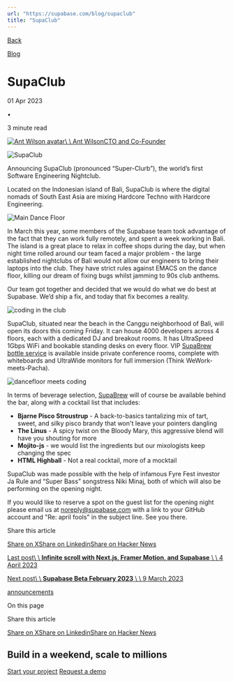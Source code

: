 ```yaml
---
url: "https://supabase.com/blog/supaclub"
title: "SupaClub"
---
```


[Back](https://supabase.com/blog)

[Blog](https://supabase.com/blog)

# SupaClub

01 Apr 2023

•

3 minute read

[![Ant Wilson avatar](https://supabase.com/_next/image?url=https%3A%2F%2Fgithub.com%2Fawalias.png&w=96&q=75&dpl=dpl_7FY8EmFQ6G3YqautJ4Fvh1viLnvu)\\
\\
Ant WilsonCTO and Co-Founder](https://github.com/awalias)

![SupaClub](https://supabase.com/_next/image?url=%2Fimages%2Fblog%2Fsupaclub%2Fsupaclub-thumb.png&w=3840&q=100&dpl=dpl_7FY8EmFQ6G3YqautJ4Fvh1viLnvu)

Announcing SupaClub (pronounced “Super-Clurb”), the world’s first Software Engineering Nightclub.

Located on the Indonesian island of Bali, SupaClub is where the digital nomads of South East Asia are mixing Hardcore Techno with Hardcore Engineering.

![Main Dance Floor](https://supabase.com/_next/image?url=%2Fimages%2Fblog%2Fsupaclub%2Fsupaclub1.png&w=3840&q=75&dpl=dpl_7FY8EmFQ6G3YqautJ4Fvh1viLnvu)

In March this year, some members of the Supabase team took advantage of the fact that they can work fully remotely, and spent a week working in Bali. The island is a great place to relax in coffee shops during the day, but when night time rolled around our team faced a major problem - the large established nightclubs of Bali would not allow our engineers to bring their laptops into the club. They have strict rules against EMACS on the dance floor, killing our dream of fixing bugs whilst jamming to 90s club anthems.

Our team got together and decided that we would do what we do best at Supabase. We’d ship a fix, and today that fix becomes a reality.

![coding in the club](https://supabase.com/_next/image?url=%2Fimages%2Fblog%2Fsupaclub%2Fsupaclub2.png&w=3840&q=75&dpl=dpl_7FY8EmFQ6G3YqautJ4Fvh1viLnvu)

SupaClub, situated near the beach in the Canggu neighborhood of Bali, will open its doors this coming Friday. It can house 4000 developers across 4 floors, each with a dedicated DJ and breakout rooms. It has UltraSpeed 1Gbps WiFi and bookable standing desks on every floor. VIP [SupaBrew bottle service](https://supabase.com/blog/supabrew) is available inside private conference rooms, complete with whiteboards and UltraWide monitors for full immersion (Think WeWork-meets-Pacha).

![dancefloor meets coding](https://supabase.com/_next/image?url=%2Fimages%2Fblog%2Fsupaclub%2Fsupaclub3.png&w=3840&q=75&dpl=dpl_7FY8EmFQ6G3YqautJ4Fvh1viLnvu)

In terms of beverage selection, [SupaBrew](https://supabase.com/blog/supabrew) will of course be available behind the bar, along with a cocktail list that includes:

- **Bjarne Pisco Stroustrup** \- A back-to-basics tantalizing mix of tart, sweet, and silky pisco brandy that won't leave your pointers dangling
- **The Linus** \- A spicy twist on the Bloody Mary, this aggressive blend will have you shouting for more
- **Mojito-js** \- we would list the ingredients but our mixologists keep changing the spec
- **HTML Highball** \- Not a real cocktail, more of a mocktail

SupaClub was made possible with the help of infamous Fyre Fest investor Ja Rule and “Super Bass” songstress Niki Minaj, both of which will also be performing on the opening night.

If you would like to reserve a spot on the guest list for the opening night please email us at [noreply@supabase.com](mailto:noreply@supabase.com) with a link to your GitHub account and "Re: april fools" in the subject line. See you there.

Share this article

[Share on X](https://twitter.com/intent/tweet?url=https%3A%2F%2Fsupabase.com%2Fblog%2Fsupaclub&text=SupaClub)[Share on Linkedin](https://www.linkedin.com/shareArticle?url=https%3A%2F%2Fsupabase.com%2Fblog%2Fsupaclub&text=SupaClub)[Share on Hacker News](https://news.ycombinator.com/submitlink?u=https%3A%2F%2Fsupabase.com%2Fblog%2Fsupaclub&t=SupaClub)

[Last post\\
\\
**Infinite scroll with Next.js, Framer Motion, and Supabase** \\
\\
4 April 2023](https://supabase.com/blog/infinite-scroll-with-nextjs-framer-motion)

[Next post\\
\\
**Supabase Beta February 2023** \\
\\
9 March 2023](https://supabase.com/blog/supabase-beta-update-february-2023)

[announcements](https://supabase.com/blog/tags/announcements)

On this page

Share this article

[Share on X](https://twitter.com/intent/tweet?url=https%3A%2F%2Fsupabase.com%2Fblog%2Fsupaclub&text=SupaClub)[Share on Linkedin](https://www.linkedin.com/shareArticle?url=https%3A%2F%2Fsupabase.com%2Fblog%2Fsupaclub&text=SupaClub)[Share on Hacker News](https://news.ycombinator.com/submitlink?u=https%3A%2F%2Fsupabase.com%2Fblog%2Fsupaclub&t=SupaClub)

## Build in a weekend, scale to millions

[Start your project](https://supabase.com/dashboard) [Request a demo](https://supabase.com/contact/sales)